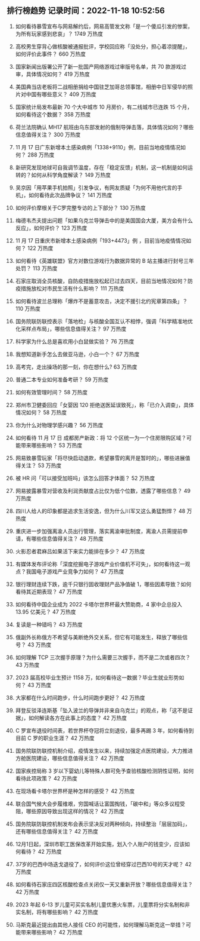 
## 排行榜趋势 记录时间：2022-11-18 10:52:56
  
  1. 如何看待暴雪宣布与网易解约后，网易高管发文称「是一个傻瓜引发的惨案，为所有玩家感到悲哀」？ 1749 万热度
    
  2. 高校男生穿背心做核酸被通报批评，学校回应称「没处分，担心着凉提醒」，如何评价此事件？ 660 万热度
    
  3. 国家新闻出版署公开了新一批国产网络游戏过审版号名单，共 70 款游戏过审，具体情况如何？ 419 万热度
    
  4. 美国典当店老板将二战相册捐给中国驻芝加哥总领事馆，相册中日军侵华的照片对中国有哪些意义？ 409 万热度
    
  5. 国家统计局发布最新 70 个大中城市 10 月房价，有二线城市已连跌 15 个月，如何看待这个数据？ 358 万热度
    
  6. 荷兰法院确认 MH17 航班由乌东部发射的俄制导弹击落，具体情况如何？哪些信息值得关注？ 300 万热度
    
  7. 11 月 17 日广东新增本土感染病例「1338+9110」例，目前当地疫情情况如何？ 288 万热度
    
  8. 新研究发现地球可自我调节温度，存在「稳定反馈」机制，这一机制是如何运转的？如何从科学角度解读？ 149 万热度
    
  9. 吴京因「用苹果手机拍照」引发争议，有网友质疑「为何不用他代言的手机」，如何看待此次品牌争议？ 141 万热度
    
  10. 如何评价摩根关于C罗完整专访的上下部分？ 130 万热度
    
  11. 梅德韦杰夫提出问题「如果乌克兰导弹击中的是美国国会大厦，美方会有什么反应」，如何评价？ 123 万热度
    
  12. 11 月 17 日重庆市新增本土感染病例「193+4473」例 ，目前当地疫情情况如何？ 122 万热度
    
  13. 如何看待《英雄联盟》官方对数位游戏行为数据异常的 B 站主播进行封号三年处罚？ 113 万热度
    
  14. 石家庄取消全员核酸，自防疫措施放松起已过去四天，目前当地情况如何？防疫措施放松对市民生活有什么影响？ 111 万热度
    
  15. 如何看待波兰总理称「爆炸不是蓄意攻击，决定不援引北约宪章第四条」？ 110 万热度
    
  16. 国务院联防联控表示「落地检」与核酸全国互认不相悖，强调「科学精准地优化采样点布局」，哪些信息值得关注？ 97 万热度
    
  17. 科学家为什么总是喜欢用小白鼠做实验？ 76 万热度
    
  18. 我想知道新手怎么去做亚马逊，小白一个？ 67 万热度
    
  19. 高考完，走出操场的那一刻，你在想什么? 63 万热度
    
  20. 普通二本专业如何准备考研？ 59 万热度
    
  21. 如何有效管理时间？ 58 万热度
    
  22. 郑州市卫健委回应「女婴因 120 拒绝送医延误致死」，称「已介入调查」，具体情况如何？ 58 万热度
    
  23. 你为什么对物理学感兴趣？ 56 万热度
    
  24. 如何看待 11 月 17 日 成都房产新政：将 12 个区统一为一个住房限购区域？可能带来哪些影响？ 53 万热度
    
  25. 网易致暴雪玩家「将尽快启动退款，希望暴雪的离开是暂时的」，哪些进展值得关注？ 53 万热度
    
  26. 被 HR 问「可以接受加班吗」该怎么回答才体面？ 52 万热度
    
  27. 网易披露暴雪对营收及利润贡献度占比仅为低个位数，透露了哪些信息？ 49 万热度
    
  28. 四川人给人的印象都是追求生活安逸，但为什么川军又这么勇猛剽悍？ 48 万热度
    
  29. 重庆进一步加强离渝人员出行管理，落实离渝审批制度，离渝人员需提前申请，有哪些信息值得关注？ 48 万热度
    
  30. 火影忍者君麻吕如果活下来实力能排在多少？ 47 万热度
    
  31. 有媒体发布评论称「深度挖掘电子游戏产业价值机不可失」，如何看待这一观点？我国电子游戏产业竞争力如何？ 47 万热度
    
  32. 银行理财连续下跌，逾千只银行固收理财产品净值破 1，哪些因素导致？如何看待其近期表现？ 47 万热度
    
  33. 如何看待中国企业成为 2022 卡塔尔世界杯最大赞助商，4 家中企总投入 13.95 亿美元？ 47 万热度
    
  34. 复读是一种错吗？ 43 万热度
    
  35. 俄副外长称俄方不希望与美断绝外交关系，但它有可能发生，释放了哪些信号？ 43 万热度
    
  36. 如何理解 TCP 三次握手原理？为什么需要三次握手，而不是二次或者四次？ 43 万热度
    
  37. 2023 届高校毕业生预计 1158 万，如何看待这一数据？毕业生就业形势如何？ 43 万热度
    
  38. 大家都在什么时间跑步，什么时间跑步更好？ 42 万热度
    
  39. 拜登反驳泽连斯基「坠入波兰的导弹并非来自乌克兰」的观点，称「这不是证据」，如何解读各方在此事上的态度？ 42 万热度
    
  40. C 罗宣布退役时间表，若世界杯夺冠将立刻退役，最多再踢 3 年，如何看待到目前 C 罗的职业生涯？ 42 万热度
    
  41. 国务院联防联控机制介绍，疫情发生以来，持续加强定点医院建设，大力推进方舱医院建设，哪些信息值得关注？ 42 万热度
    
  42. 国家疾控局称 3 岁以下婴幼儿等特殊人群可免予查验核酸检测阴性证明，如何看待此项政策？ 42 万热度
    
  43. 在现场看卡塔尔世界杯是种怎样的感受？ 42 万热度
    
  44. 联合国气候大会步履维艰，穷国喊话让富国掏钱，「碳中和」等众多议程受阻，哪些原因导致出现这样的情况？ 42 万热度
    
  45. 国务院联防联控机制发布会表示坚决反对两种倾向，持续整治「层层加码」，还有哪些信息值得关注？ 42 万热度
    
  46. 12月1日起，深圳市职工医保改革开始实施，划入个人账户的钱变少，应该如何看待？ 42 万热度
    
  47. 37岁的巴西中场迭戈退役了，如何评价这位曾经穿过巴西10号的天才呢？ 42 万热度
    
  48. 如何看待石家庄四区核酸检查点关闭仅一天又重新开放？哪些信息值得关注？ 42 万热度
    
  49. 2023 年起 6-13 岁儿童可买实名制儿童优惠火车票，儿童票将分实名制和非实名制，将有哪些影响？ 42 万热度
    
  50. 马斯克最近提出由其他人接任 CEO 的可能性，如何理解马斯克这一举措？可能带来哪些影响？ 42 万热度
    
